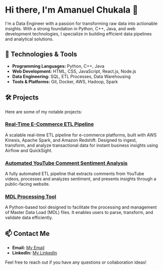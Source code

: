 # Hi there, I'm Amanuel Chukala 👋

I'm a Data Engineer with a passion for transforming raw data into actionable insights. With a strong foundation in Python, C++, Java, and web development technologies, I specialize in building efficient data pipelines and analytical solutions.

## 🔧 Technologies & Tools

- **Programming Languages:** Python, C++, Java
- **Web Development:** HTML, CSS, JavaScript, React.js, Node.js
- **Data Engineering:** SQL, ETL Processes, Data Warehousing
- **Tools & Platforms:** Git, Docker, AWS, Hadoop, Spark

## 🛠️ Projects

Here are some of my notable projects:

### [Real-Time E-Commerce ETL Pipeline](https://github.com/amanuel496/real-time-ecommerce-etl-pipeline)

A scalable real-time ETL pipeline for e-commerce platforms, built with AWS Kinesis, Apache Spark, and Amazon Redshift. Designed to ingest, transform, and analyze transactional data for instant business insights using Airflow and QuickSight.

### [Automated YouTube Comment Sentiment Analysis](https://github.com/amanuel496/youtube-sentiment-analysis)

A fully automated ETL pipeline that extracts comments from YouTube videos, processes and analyzes sentiment, and presents insights through a public-facing website. 

### [MDL Processing Tool](https://github.com/amanuel496/MDL_Processing)

A Python-based tool designed to facilitate the processing and management of Master Data Load (MDL) files. It enables users to parse, transform, and validate data efficiently.

## 📫 Contact Me

- **Email:** [My Email](mailto:aman.chukala@gmail.com)
- **LinkedIn:** [My LinkedIn](https://www.linkedin.com/in/amanuel-chukala/)

Feel free to reach out if you have any questions or collaboration ideas!
